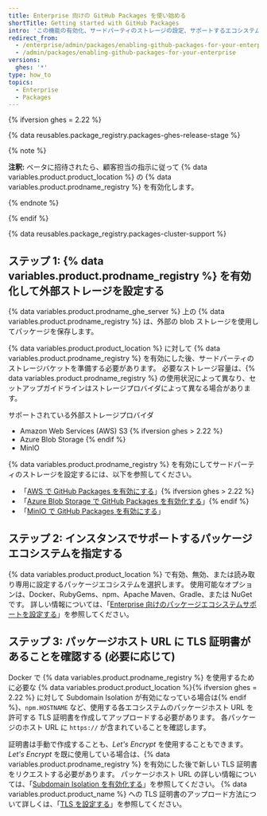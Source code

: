 ```yaml
---
title: Enterprise 向けの GitHub Packages を使い始める
shortTitle: Getting started with GitHub Packages
intro: 'この機能の有効化、サードパーティのストレージの設定、サポートするエコシステムの設定、TLS 証明書の更新を行い、{% data variables.product.product_location %} で {% data variables.product.prodname_registry %} を使用開始します。'
redirect_from:
  - /enterprise/admin/packages/enabling-github-packages-for-your-enterprise
  - /admin/packages/enabling-github-packages-for-your-enterprise
versions:
  ghes: '*'
type: how_to
topics:
  - Enterprise
  - Packages
---
```


{% ifversion ghes = 2.22 %}

{% data reusables.package_registry.packages-ghes-release-stage %}

{% note %}

**注釈:** ベータに招待されたら、顧客担当の指示に従って {% data variables.product.product_location %} の {% data variables.product.prodname_registry %} を有効化します。

{% endnote %}

{% endif %}

{% data reusables.package_registry.packages-cluster-support %}

## ステップ 1: {% data variables.product.prodname_registry %} を有効化して外部ストレージを設定する

{% data variables.product.prodname_ghe_server %} 上の {% data variables.product.prodname_registry %} は、外部の blob ストレージを使用してパッケージを保存します。

{% data variables.product.product_location %} に対して {% data variables.product.prodname_registry %} を有効にした後、サードパーティのストレージバケットを準備する必要があります。 必要なストレージ容量は、{% data variables.product.prodname_registry %} の使用状況によって異なり、セットアップガイドラインはストレージプロバイダによって異なる場合があります。

サポートされている外部ストレージプロバイダ
- Amazon Web Services (AWS) S3 {% ifversion ghes > 2.22 %}
- Azure Blob Storage {% endif %}
- MinIO

{% data variables.product.prodname_registry %} を有効にしてサードパーティのストレージを設定するには、以下を参照してください。
  - 「[AWS で GitHub Packages を有効にする](/admin/packages/enabling-github-packages-with-aws)」{% ifversion ghes > 2.22 %}
  - 「[Azure Blob Storage で GitHub Packages を有効化する](/admin/packages/enabling-github-packages-with-azure-blob-storage)」{% endif %}
  - 「[MinIO で GitHub Packages を有効にする](/admin/packages/enabling-github-packages-with-minio)」

## ステップ 2: インスタンスでサポートするパッケージエコシステムを指定する

{% data variables.product.product_location %} で有効、無効、または読み取り専用に設定するパッケージエコシステムを選択します。 使用可能なオプションは、Docker、RubyGems、npm、Apache Maven、Gradle、または NuGet です。  詳しい情報については、「[Enterprise 向けのパッケージエコシステムサポートを設定する](/enterprise/admin/packages/configuring-package-ecosystem-support-for-your-enterprise)」を参照してください。

## ステップ 3: パッケージホスト URL に TLS 証明書があることを確認する (必要に応じて)

Docker で {% data variables.product.prodname_registry %} を使用するために必要な {% data variables.product.product_location %}{% ifversion ghes = 2.22 %} に対して Subdomain Isolation が有効になっている場合は{% endif %}、`npm.HOSTNAME` など、使用する各エコシステムのパッケージホスト URL を許可する TLS 証明書を作成してアップロードする必要があります。 各パッケージのホスト URL に `https://` が含まれていることを確認します。

  証明書は手動で作成することも、_Let's Encrypt_ を使用することもできます。 _Let's Encrypt_ を既に使用している場合は、{% data variables.product.prodname_registry %} を有効にした後で新しい TLS 証明書をリクエストする必要があります。 パッケージホスト URL の詳しい情報については、「[Subdomain Isolation を有効化する](/enterprise/admin/configuration/enabling-subdomain-isolation)」を参照してください。 {% data variables.product.product_name %} への TLS 証明書のアップロード方法について詳しくは、「[TLS を設定する](/enterprise/admin/configuration/configuring-tls)」を参照してください。
